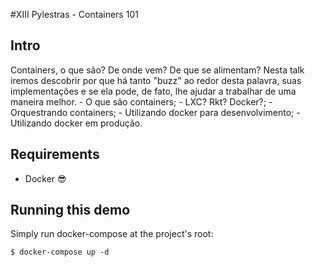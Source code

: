 #XIII Pylestras - Containers 101

## Intro
Containers, o que são? De onde vem? De que se alimentam? Nesta talk iremos descobrir por que há tanto "buzz" ao redor desta palavra, suas implementações e se ela pode, de fato, lhe ajudar a trabalhar de uma maneira melhor. - O que são containers; - LXC? Rkt? Docker?; - Orquestrando containers; - Utilizando docker para desenvolvimento; - Utilizando docker em produção.

## Requirements

 - Docker :sunglasses:

## Running this demo
Simply run docker-compose at the project's root:

```
$ docker-compose up -d
```
